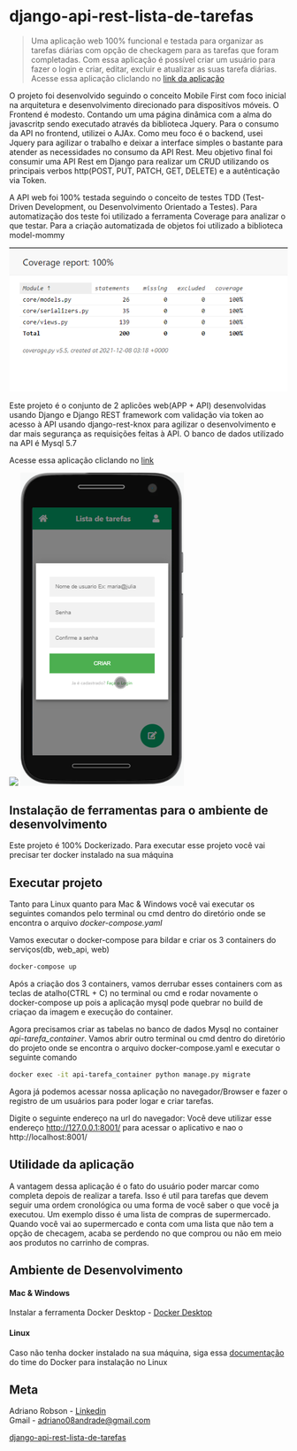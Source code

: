 
# django-api-rest-lista-de-tarefas
> Uma aplicação web 100% funcional e testada para organizar as tarefas diárias com opção de checkagem para as tarefas que foram completadas. 
Com essa aplicação é possível criar um usuário para fazer o login e criar, editar, excluir e atualizar as suas tarefa diárias.  Acesse essa aplicação cliclando no [link da aplicação](https://app-task-org.herokuapp.com/)

O projeto foi desenvolvido seguindo o conceito Mobile First com foco inicial na arquitetura e desenvolvimento direcionado para dispositívos móveis. O Frontend é modesto. Contando um uma página dinâmica com a alma do javascritp sendo executado através da biblioteca Jquery. Para o consumo da API no frontend, utilizei o AJAx. Como meu foco é o backend, usei Jquery para agilizar o trabalho e deixar a interface simples o bastante para atender as necessidades no consumo da API Rest. Meu objetivo final foi consumir uma API Rest em Django para realizar um CRUD utilizando os principais verbos http(POST, PUT, PATCH, GET, DELETE) e a autênticação via Token.

A API web foi 100% testada seguindo o conceito de testes TDD (Test-Driven Development, ou Desenvolvimento Orientado a Testes). Para automatização dos teste foi utilizado a ferramenta Coverage para analizar o que testar. Para a criação automatizada de objetos foi utilizado a biblioteca model-mommy

![](tdd-teste.png)


Este projeto é o conjunto de 2 aplicões web(APP + API) desenvolvidas usando Django e Django REST framework com validação via token ao acesso à API usando django-rest-knox para agilizar o desenvolvimento e dar mais segurança as requisições feitas à API. O banco de dados utilizado na API é Mysql 5.7

 Acesse essa aplicação cliclando no [link](https://app-task-org.herokuapp.com/)

![](demo1.gif) ![](demo2.png) 



## Instalação de ferramentas para o ambiente de desenvolvimento

Este projeto é 100% Dockerizado. Para executar esse projeto você vai precisar ter docker instalado na sua máquina


## Executar projeto

Tanto para Linux quanto para Mac & Windows você vai executar os seguintes comandos pelo terminal ou cmd dentro do diretório onde se encontra o arquivo _docker-compose.yaml_

Vamos executar o docker-compose para bildar e criar os 3 containers do serviços(db, web_api, web)

```sh
docker-compose up
```

Após a criação dos 3 containers, vamos derrubar esses containers com as teclas de atalho(CTRL + C) no terminal ou cmd e rodar novamente o docker-compose up pois a aplicação mysql pode quebrar no build de criaçao da imagem e execução do container.

Agora precisamos criar as tabelas no banco de dados Mysql no container _api-tarefa_container_. Vamos abrir outro terminal ou cmd dentro do diretório do projeto onde se encontra o arquivo docker-compose.yaml e executar o seguinte comando

```sh
docker exec -it api-tarefa_container python manage.py migrate
```

Agora já podemos acessar nossa aplicação no navegador/Browser e fazer o registro de um usuários para poder logar e criar tarefas. 

Digite o seguinte endereço na url do navegador:
Você deve utilizar esse endereço http://127.0.0.1:8001/ para acessar o aplicativo e nao o http://localhost:8001/



## Utilidade da aplicação

A vantagem dessa aplicação é o fato do usuário poder marcar como completa depois de realizar a tarefa. Isso é util para tarefas que devem seguir uma ordem cronológica ou uma forma de você saber o que você ja executou. Um exemplo disso é uma lista de compras de supermercado. Quando você vai ao supermercado e conta com uma lista que não tem a opção de checagem, acaba se perdendo no que comprou ou não em meio aos produtos no carrinho de compras.

## Ambiente de Desenvolvimento

#### Mac & Windows  
Instalar a ferramenta Docker Desktop - [Docker Desktop](https://www.docker.com/products/docker-desktop)  
 
 
#### Linux
Caso não tenha docker instalado na sua máquina, siga essa [documentação](https://docs.docker.com/engine/install/ubuntu/) do time do Docker para instalação no Linux
 


## Meta

Adriano Robson - [Linkedin](https://www.linkedin.com/in/adriano-robson/)  
Gmail - adriano08andrade@gmail.com  
 
[django-api-rest-lista-de-tarefas](https://github.com/AdrianoRobson/django-api-rest-lista-de-tarefas)

